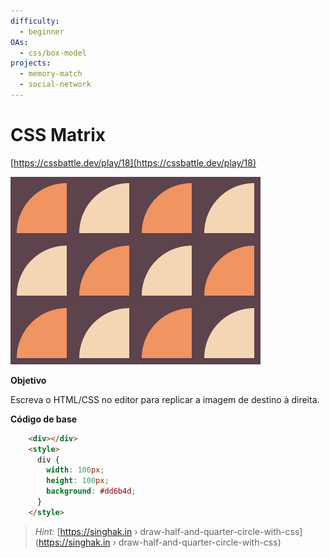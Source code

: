 ```yaml
---
difficulty:
  - beginner
OAs:
  - css/box-model
projects:
  - memory-match
  - social-network
---
```


# CSS Matrix

[https://cssbattle.dev/play/18](https://cssbattle.dev/play/18)

![Matrix](css_matrix.png)

__Objetivo__

Escreva o HTML/CSS no editor para replicar a imagem de destino à direita.

__Código de base__

```html
    <div></div>
    <style>
      div {
        width: 100px;
        height: 100px;
        background: #dd6b4d;
      }
    </style>
```
> *Hint:* [https://singhak.in › draw-half-and-quarter-circle-with-css](https://singhak.in › draw-half-and-quarter-circle-with-css) 
